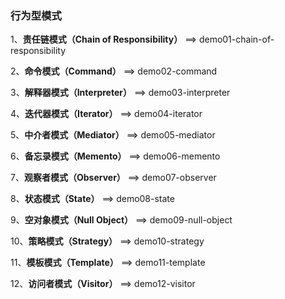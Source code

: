 ### 行为型模式

1、**责任链模式（Chain of Responsibility）** ==> demo01-chain-of-responsibility

2、**命令模式（Command）** ==> demo02-command

3、**解释器模式（Interpreter）** ==> demo03-interpreter

4、**迭代器模式（Iterator）** ==> demo04-iterator

5、**中介者模式（Mediator）** ==> demo05-mediator

6、**备忘录模式（Memento）** ==> demo06-memento

7、**观察者模式（Observer）** ==> demo07-observer

8、**状态模式（State）** ==> demo08-state

9、**空对象模式（Null Object）** ==> demo09-null-object

10、**策略模式（Strategy）** ==> demo10-strategy

11、**模板模式（Template）** ==> demo11-template

12、**访问者模式（Visitor）** ==> demo12-visitor